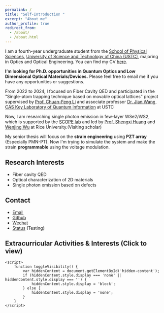 ```yaml
---
permalink: /
title: "Self-Introduction "
excerpt: "About me"
author_profile: true
redirect_from: 
  - /about/
  - /about.html
---
```



I am a fourth-year undergraduate student from the [School of Physical Sciences](https://en.physics.ustc.edu.cn/), [University of Science and Technology of China (USTC)](https://en.ustc.edu.cn/), majoring in Optics and Optical Engineering. You can find my CV [here](../assets/xzq_Resume.pdf).

**I’m looking for Ph.D. opportunities in Quantum Optics and Low Dimensional Optical Materials/Devices.** Please feel free to email me if you have any opportunities or suggestions.

From 2022 to 2024, I focused on Fiber Cavity QED and participated in the "Single-atom trapping technique based on movable optical lattices" project supervised by [Prof. Chuan-Feng Li](http://lqcc.ustc.edu.cn/cfli/) and associate professor [Dr. Jian Wang](https://faculty.ustc.edu.cn/wangjian1), [CAS Key Laboratory of Quantum Information](https://lqcc.ustc.edu.cn/) at USTC

Now, I am researching single photon emission in few-layer WSe2/WS2, which is supported by the [SCOPE lab](https://scopelab.rice.edu/) and led by [Prof. Shengxi Huang](https://profiles.rice.edu/faculty/shengxi-huang) and [Wenjing Wu](https://scholar.google.com/citations?user=lm68m7kAAAAJ) at Rice University.(Visiting scholar)

My senior thesis will focus on the __strain engineering__ using __PZT array__ (Especially PMN-PT). Now I'm trying to simulate the system and make the strain __programmable__ using the voltage modulation.

## Research Interests
- Fiber cavity QED 
- Optical characterization of 2D materials
- Single photon emission based on defects

## Contact
- [Email](xzqtelux@mail.ustc.edu.cn) 
- [Github](https://github.com/k-telux)
- [Wechat](../images/wechat.jpg)
- [Status](http://frp-aim.top:44404/) (Testing)



<html lang="zh-cn">
<head>
    <meta charset="UTF-8">
    <meta name="viewport" content="width=device-width, initial-scale=1.0">
    <title>CV</title>
    <style>
        .hidden-content {
            display: none;
        }
        .clickable {
            cursor: pointer;
        }
    </style>
</head>
<body>
    <h2 class="clickable" onclick="toggleVisibility()">Extracurricular Activities & Interests (Click to view)</h2>
    <div class="hidden-content" id="hidden-content">
        <ul>
            <li>Member of the Student Union (2021 - 2023)</li>
            <li>Principal player of the wind section of the School Folk Orchestra --- <a href="https://space.bilibili.com/64643274">NMOU</a> (2021 - 2023)</li>
            <li>Hobbies: music, travel, photography(especially aerial), gym, anime (also two-dimensional)</li>
            <li><a href="https://space.bilibili.com/89038571">Bilibili homepage</a> (You can find my aerial videos here 😜)<br></li>
        </ul>
    </div>

    <script>
        function toggleVisibility() {
            var hiddenContent = document.getElementById('hidden-content');
            if (hiddenContent.style.display === 'none' || hiddenContent.style.display === '') {
                hiddenContent.style.display = 'block';
            } else {
                hiddenContent.style.display = 'none';
            }
        }
    </script>
</body>
</html>


